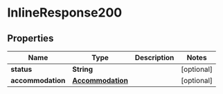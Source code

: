 
# InlineResponse200

## Properties
Name | Type | Description | Notes
------------ | ------------- | ------------- | -------------
**status** | **String** |  |  [optional]
**accommodation** | [**Accommodation**](Accommodation.md) |  |  [optional]



